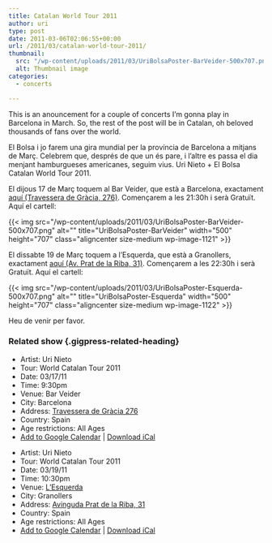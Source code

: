 ```yaml
---
title: Catalan World Tour 2011
author: uri
type: post
date: 2011-03-06T02:06:55+00:00
url: /2011/03/catalan-world-tour-2011/
thumbnail:
  src: "/wp-content/uploads/2011/03/UriBolsaPoster-BarVeider-500x707.png"
  alt: Thumbnail image
categories:
  - concerts

---
```

This is an anouncement for a couple of concerts I&#8217;m gonna play in Barcelona in March. So, the rest of the post will be in Catalan, oh beloved thousands of fans over the world.

El Bolsa i jo farem una gira mundial per la província de Barcelona a mitjans de Març. Celebrem que, després de que un és pare, i l&#8217;altre es passa el dia menjant hamburgueses americanes, seguim vius. Uri Nieto + El Bolsa Catalan World Tour 2011.

El dijous 17 de Març toquem al Bar Veider, que està a Barcelona, exactament [aquí (Travessera de Gràcia, 276)][1]. Començarem a les 21:30h i serà Gratuït. Aquí el cartell:

{{< img src="/wp-content/uploads/2011/03/UriBolsaPoster-BarVeider-500x707.png" alt="" title="UriBolsaPoster-BarVeider" width="500" height="707" class="aligncenter size-medium wp-image-1121" >}} 

El dissabte 19 de Març toquem a l&#8217;Esquerda, que està a Granollers, exactament [aquí (Av. Prat de la Riba, 31)][2]. Començarem a les 22:30h i serà Gratuït. Aquí el cartell:

{{< img src="/wp-content/uploads/2011/03/UriBolsaPoster-Esquerda-500x707.png" alt="" title="UriBolsaPoster-Esquerda" width="500" height="707" class="aligncenter size-medium wp-image-1122" >}} 

Heu de venir per favor.

### Related show {.gigpress-related-heading}

<ul class="gigpress-related-show active">
  <li>
    <span class="gigpress-related-label">Artist:</span> <span class="gigpress-related-item">Uri Nieto</span>
  </li>
  <li>
    <span class="gigpress-related-label">Tour:</span> <span class="gigpress-related-item">World Catalan Tour 2011</span>
  </li>
  <li>
    <span class="gigpress-related-label">Date:</span> <span class="gigpress-related-item">03/17/11 </span>
  </li>
  <li>
    <span class="gigpress-related-label">Time:</span> <span class="gigpress-related-item">9:30pm</span>
  </li>
  <li>
    <span class="gigpress-related-label">Venue:</span> <span class="gigpress-show-related">Bar Veider</span>
  </li>
  <li>
    <span class="gigpress-related-label">City:</span> <span class="gigpress-related-item">Barcelona </span>
  </li>
  <li>
    <span class="gigpress-related-label">Address:</span> <span class="gigpress-related-item"><a href="https://maps.google.com/maps?&q=Travessera+de+Gr%C3%A0cia+276,Barcelona,ES" class="gigpress-address">Travessera de Gràcia 276</a></span>
  </li>
  <li>
    <span class="gigpress-related-label">Country:</span> <span class="gigpress-related-item">Spain</span>
  </li>
  <li>
    <span class="gigpress-related-label">Age restrictions:</span> <span class="gigpress-related-item">All Ages</span>
  </li>
  <li>
    <a href="https://www.google.com/calendar/event?action=TEMPLATE&text=Uri+Nieto+at+Bar+Veider&dates=20110318T013000Z/20110318T013000Z&sprop=website:http%3A%2F%2Furinieto.com&sprop=name:Uri+Nieto&location=Bar+Veider%2C+Travessera+de+Gr%C3%A0cia+276%2C+Barcelona%2C+ES&details=Tour%3A+World+Catalan+Tour+2011.+All+Ages&trp=true;">Add to Google Calendar</a> | <a href="/?feed=gigpress-ical&show_id=1">Download iCal</a>
  </li>
</ul>

<ul class="gigpress-related-show active">
  <li>
    <span class="gigpress-related-label">Artist:</span> <span class="gigpress-related-item">Uri Nieto</span>
  </li>
  <li>
    <span class="gigpress-related-label">Tour:</span> <span class="gigpress-related-item">World Catalan Tour 2011</span>
  </li>
  <li>
    <span class="gigpress-related-label">Date:</span> <span class="gigpress-related-item">03/19/11 </span>
  </li>
  <li>
    <span class="gigpress-related-label">Time:</span> <span class="gigpress-related-item">10:30pm</span>
  </li>
  <li>
    <span class="gigpress-related-label">Venue:</span> <span class="gigpress-show-related"><a href="https://esquerda.bloc.cat/">L&#8217;Esquerda</a></span>
  </li>
  <li>
    <span class="gigpress-related-label">City:</span> <span class="gigpress-related-item">Granollers </span>
  </li>
  <li>
    <span class="gigpress-related-label">Address:</span> <span class="gigpress-related-item"><a href="https://maps.google.com/maps?&q=Avinguda+Prat+de+la+Riba%2C+31,Granollers,ES" class="gigpress-address">Avinguda Prat de la Riba, 31</a></span>
  </li>
  <li>
    <span class="gigpress-related-label">Country:</span> <span class="gigpress-related-item">Spain</span>
  </li>
  <li>
    <span class="gigpress-related-label">Age restrictions:</span> <span class="gigpress-related-item">All Ages</span>
  </li>
  <li>
    <a href="https://www.google.com/calendar/event?action=TEMPLATE&text=Uri+Nieto+at+L%27Esquerda&dates=20110320T023000Z/20110320T023000Z&sprop=website:http%3A%2F%2Furinieto.com&sprop=name:Uri+Nieto&location=L%27Esquerda%2C+Avinguda+Prat+de+la+Riba%2C+31%2C+Granollers%2C+ES&details=Tour%3A+World+Catalan+Tour+2011.+All+Ages&trp=true;">Add to Google Calendar</a> | <a href="/?feed=gigpress-ical&show_id=2">Download iCal</a>
  </li>
</ul>

 [1]: https://maps.google.com/maps?q=Travessera+de+Gr%C3%A0cia+276&ie=UTF8&hq=&hnear=Travessera+de+Gr%C3%A0cia,+276,+08025+Barcelona,+Catalunya,+Spain&t=h&z=16
 [2]: https://maps.google.com/maps?q=Avinguda+d%27Enric+Prat+de+la+Riba,+31,+08401+Granollers,+Barcelona,+Catalunya,+Spain&ie=UTF8&hl=en&geocode=FYzPegIdkuIiAA&split=0&sll=37.0625,-95.677068&sspn=23.875,57.630033&hq=&hnear=Avinguda+d%27Enric+Prat+de+la+Riba,+31,+08401+Granollers,+Barcelona,+Catalunya,+Spain&t=h&z=16